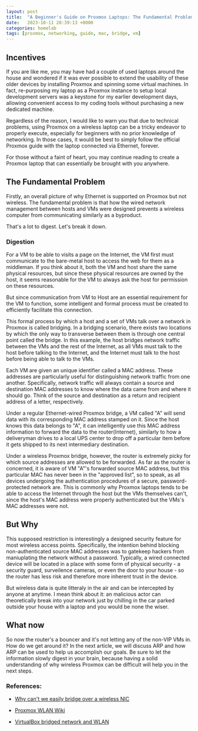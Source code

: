 ```yaml
---
layout: post
title:  "A Beginner's Guide on Proxmox Laptops: The Fundamental Problem"
date:   2023-10-11 20:39:13 +0000
categories: homelab
tags: [proxmox, networking, guide, mac, bridge, vm]
---
```


## Incentives

If you are like me, you may have had a couple of used laptops around the house and wondered if it was ever possible to extend the usability of these older devices by installing Proxmox and spinning some virtual machines. In fact, re-purposing my laptop as a Proxmox instance to setup local development servers was a keystone for my earlier development days, allowing convenient access to my coding tools without purchasing a new dedicated machine.

<!--more-->

Regardless of the reason, I would like to warn you that due to technical problems, using Proxmox on a wireless laptop can be a tricky endeavor to properly execute, especially for beginners with no prior knowledge of networking. In those cases, it would be best to simply follow the official Proxmox guide with the laptop connected via Ethernet, forever.

For those without a faint of heart, you may continue reading to create a Proxmox laptop that can essentially be brought with you anywhere.

## The Fundamental Problem

Firstly, an overall picture of why Ethernet is supported on Proxmox but not wireless. The fundamental problem is that how the wired network management between hosts and VMs were designed prevents a wireless computer from communicating similarly as a byproduct. 

That's a lot to digest. Let's break it down.

### Digestion

For a VM to be able to visits a page on the Internet, the VM first must communicate to the bare-metal host to access the web for them as a middleman. If you think about it, both the VM and host share the same physical resources, but since these physical resources are owned by the host, it seems reasonable for the VM to always ask the host for permission on these resources.

But since communication from VM to Host are an essential requirement for the VM to function, some intelligent and formal process must be created to efficiently facilitate this connection. 

This formal process by which a host and a set of VMs talk over a network in Proxmox is called bridging. In a bridging scenario, there exists two locations by which the only way to transverse between them is through one central point called the bridge. In this example, the host bridges network traffic between the VMs and the rest of the Internet, as all VMs must talk to the host before talking to the Internet, and the Internet must talk to the host before being able to talk to the VMs. 

Each VM are given an unique identifier called a MAC address. These addresses are particularly useful for distinguishing network traffic from one another. Specifically, network traffic will always contain a source and destination MAC addresses to know where the data came from and where it should go. Think of the source and destination as a return and recipient address of a letter, respectively. 

Under a regular Ethernet-wired Proxmox bridge, a VM called "A" will send data with its corresponding MAC address stamped on it. Since the host knows this data belongs to "A", it can intelligently use this MAC address information to forward the data to the router(Internet), similarly to how a deliveryman drives to a local UPS center to drop off a particular item before it gets shipped to its next intermediary destination.  

Under a wireless Proxmox bridge, however, the router is extremely picky for which source addresses are allowed to be forwarded. As far as the router is concerned, it is aware of VM "A"'s forwarded source MAC address, but this particular MAC has never been in the "approved list", so to speak, as all devices undergoing the authentication procedures of a secure, password-protected network are. This is commonly why Proxmox laptops tends to be able to access the Internet through the host but the VMs themselves can't, since the host's MAC address were properly authenticated but the VMs's MAC addresses were not.

## But Why

This supposed restriction is interestingly a designed security feature for most wireless access points. Specifically, the intention behind blocking non-authenticated source MAC addresses was to gatekeep hackers from maniuplating the network without a password. Typically, a wired connected device will be  located in a place with some form of physical security - a security guard, surveilence cameras, or even the door to your house - so the router has less risk and therefore more inherent trust in the device. 

But wireless data is quite litteraly in the air and can be intercepted by anyone at anytime. I mean think about it: an malicious actor can theoretically break into your network just by chilling in the car parked outside your house with a laptop and you would be none the wiser. 

## What now
So now the router's a bouncer and it's not letting any of the non-VIP VMs in. How do we get around it? In the next article, we will discuss ARP and how ARP can be used to help us accomplish our goals. Be sure to let the information slowly digest in your brain, because having a solid understanding of why wireless Proxmox can be difficult will help you in the next steps.

### References:

* [Why can't we easily bridge over a wireless NIC](https://unix.stackexchange.com/questions/444960/why-cant-we-easily-bridge-over-a-wireless-nic)

* [Proxmox WLAN Wiki](https://pve.proxmox.com/wiki/WLAN)

* [VirtualBox bridged network and WLAN](http://nullroute.lt/~grawity/journal-2011.html#post:20110826)